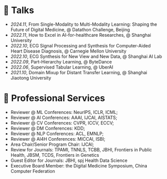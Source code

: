 # 💬 Talks
- *2024.11*, From Single-Modality to Multi-Modality Learning: Shaping the Future of Digital Medicine, @ Datathon Challenge, Beijing
- *2022.11*, How to Excel in AI-for-healthcare Researches, @ Shanghai University
- *2022.10*, ECG Signal Processing and Synthesis for Computer-Aided Heart Disease Diagnosis, @ Carnegie Mellon University
- *2022.10*, ECG Synthesis for New View and New Data, @ Shanghai AI Lab 
- *2022.09*, Part-Hierarchy Learning, @ ByteDance
- *2022.06*, Supervised Tabular Learning, @ UberAI
- *2021.10*, Domain Mixup for Distant Transfer Learning, @ Shanghai Jiaotong University

<!--
# 🏫 Teaching
- *Fall 2023*, Frontiers of Medical Artificial Intelligence (lecture slice preparation, teaching assistant)
-->

# 🔎  Professional Services
- Reviewer @ ML Conferences: NeurIPS, ICLR, ICML;
- Reviewer @ AI Conferences: AAAI, IJCAI, AISTATS;
- Reviewer @ CV Conferences: CVPR, ICCV, ECCV;
- Reviewer @ DM Conferences: KDD;
- Reviewer @ NLP Conferences: ACL, EMNLP;
- Reviewer @ AI4H Conferences: MICCAI, ISBI;
- Area Chair/Senior Program Chair: IJCAI;
- Review for Journals: TPAMI, TNNLS, TCBB, JBHI, Frontiers in Public Health, JBSM, TCDS, Frontiers in Genetics
- Guest Editor for Journals: JBHI, spj Health Data Science
- Executive Board Member: the Digital Medicine Symposium, China Computer Federation
<!-- MBE, Journal of Medical Imaging and Health Informatics. -->

<!--
# 🎒 Visiting
- *2021.06 - 2021.09*, Medical Big Data Center, Guangdong Academy of Medical Sciences, had the honor of working with Prof. Huiying Liang, Shuai Huang, and Dantong Li.
-->
